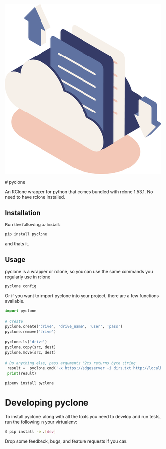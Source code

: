 <p display="flex">
  <img src="media/logo.png" >
</p>
# pyclone

An RClone wrapper for python that comes bundled with rclone 1.53.1. No need to have rclone installed.

## Installation

Run the following to install:

```python
pip install pyclone
```


and thats it.

## Usage

pyclone is a wrapper or rclone, so you can use the same commands you regularly use in rclone

```bash
pyclone config
```

Or if you want to import pyclone into your project, there are a few functions available.

```python
import pyclone

# Create
pyclone.create('drive', 'drive_name', 'user', 'pass')
pyclone.remove('drive')

pyclone.ls('drive')
pyclone.copy(src, dest)
pyclone.move(src, dest)

# Do anything else, pass arguments h2cs returns byte string
 result =  pyclone.cmd('-x https://edgeserver -i dirs.txt http://localhost/', 'driver')
 print(result)
```


```python
pipenv install pyclone
```

# Developing pyclone 

To install pyclone, along with all the tools you need to develop and run tests, run the following in your virtualenv:

```bash
$ pip install -e .[dev]
```

Drop some feedback, bugs, and feature requests if you can.

